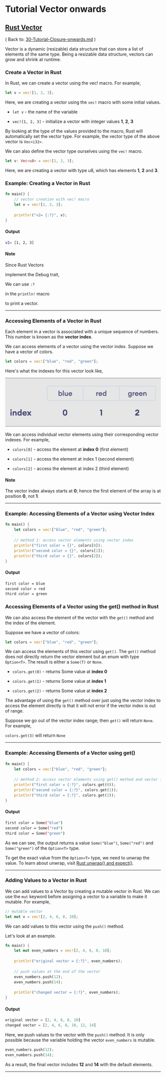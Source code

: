 # Tutorial Vector onwards

## [Rust Vector](https://www.programiz.com/rust/vector)

( Back to: [30-Tutorial-Closure-onwards.md](/documentation/30-Tutorial-Closure-onwards.md) )

Vector is a dynamic (resizable) data structure that can store a list of elements of the same type. Being a resizable data structure, vectors can grow and shrink at runtime.

### Create a Vector in Rust

In Rust, we can create a vector using the vec! macro. For example,

```rust
let v = vec![1, 2, 3];
```

Here, we are creating a vector using the `vec!` macro with some initial values.

- `let v` - the name of the variable

- `vec![1, 2, 3]` - initialize a vector with integer values **1**, **2**, **3**

By looking at the type of the values provided to the macro, Rust will automatically set the vector type. For example, the vector type of the above vector is `Vec<i32>`.

We can also define the vector type ourselves using the `vec!` macro.

```rust
let v: Vec<u8> = vec![1, 2, 3];
```

Here, we are creating a vector with type u8, which has elements **1**, **2** and **3**.

### Example: Creating a Vector in Rust

```rust
fn main() {    
    // vector creation with vec! macro
    let v = vec![1, 2, 3];
    
    println!("v2= {:?}", v);
}
```

#### Output

```bash
v2= [1, 2, 3]
```

#### Note

Since Rust Vectors 

implement the Debug trait, 

We can use `:?` 

in the `println!` macro 

to print a vector.

____

### Accessing Elements of a Vector in Rust

Each element in a vector is associated with a unique sequence of numbers. This number is known as the **vector index**.

We can access elements of a vector using the vector index. Suppose we have a vector of colors.

```rust
let colors = vec!["blue", "red", "green"];
```

Here's what the indexes for this vector look like,

![vectorIndex.png](/static/images/vectorIndex.png)

We can access individual vector elements using their corresponding vector indexes. For example,

- `colors[0]` - access the element at **index 0** (first element)

- `colors[1]` - access the element at index 1 (second element)

- `colors[2]` - access the element at index 2 (third element)

#### Note

The vector index always starts at **0**; hence the first element of the array is at position **0**, not **1**.

____

### Example: Accessing Elements of a Vector using Vector Index

```rust
fn main() {
    let colors = vec!["blue", "red", "green"];
    
    // method 1: access vector elements using vector index
    println!("first color = {}", colors[0]);
    println!("second color = {}", colors[1]);
    println!("third color = {}", colors[2]);
}
```

#### Output

```bash
first color = blue
second color = red
third color = green
```

### Accessing Elements of a Vector using the get() method in Rust

We can also access the element of the vector with the `get()` method and the index of the element.

Suppose we have a vector of colors:

```rust
let colors = vec!["blue", "red", "green"];
```

We can access the elements of this vector using `get()`. The `get()` method does not directly return the vector element but an enum with type `Option<T>`. The result is either a `Some(T)` or `None`.


- `colors.get(0)` - returns Some value at **index 0**

- `colors.get(1)` - returns Some value at **index 1**

- `colors.get(2)` - returns Some value at **index 2**

The advantage of using the `get()` method over just using the vector index to access the element directly is that it will not error if the vector index is out of range.

Suppose we go out of the vector index range; then `get()` will return `None`. For example,

`colors.get(3)` will return `None`

____

### Example: Accessing Elements of a Vector using get()

```rust
fn main() {
    let colors = vec!["blue", "red", "green"];
    
    // method 2: access vector elements using get() method and vector index
    println!("first color = {:?}", colors.get(0));
    println!("second color = {:?}", colors.get(1));
    println!("third color = {:?}", colors.get(2));
}
```

#### Output

```bash
first color = Some("blue")
second color = Some("red")
third color = Some("green")
```

As we can see, the output returns a value `Some("blue")`, `Some("red")` and `Some("green")` of the `Option<T>` type.

To get the exact value from the `Option<T>` type, we need to unwrap the value. To learn about unwrap, visit [Rust unwrap() and expect()](https://www.programiz.com/rust/unwrap-and-expect).

____

### Adding Values to a Vector in Rust

We can add values to a Vector by creating a mutable vector in Rust. We can use the `mut` keyword before assigning a vector to a variable to make it mutable. For example,

```rust
// mutable vector
let mut v = vec![2, 4, 6, 8, 10];
```

We can add values to this vector using the `push()` method.

Let's look at an example.

```rust
fn main() {
    let mut even_numbers = vec![2, 4, 6, 8, 10];
    
    println!("original vector = {:?}", even_numbers);
    
    // push values at the end of the vector
    even_numbers.push(12);
    even_numbers.push(14);
    
    println!("changed vector = {:?}", even_numbers);
}
```

#### Output

```rust
original vector = [2, 4, 6, 8, 10]
changed vector = [2, 4, 6, 8, 10, 12, 14]
```

Here, we push values to the vector with the `push()` method. It is only possible because the variable holding the vector `even_numbers` is mutable.

```rust
even_numbers.push(12);
even_numbers.push(14);
```

As a result, the final vector includes **12** and **14** with the default elements.

____

